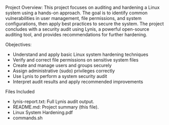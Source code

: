 Project Overview:
This project focuses on auditing and hardening a Linux system using a hands-on approach. The goal is to identify common vulnerabilities in user management, file permissions, and system configurations,
then apply best practices to secure the system. The project concludes with a security audit using Lynis, a powerful open-source auditing tool, and provides recommendations for further hardening.

Obejectives:
* Understand and apply basic Linux system hardening techniques
* Verify and correct file permissions on sensitive system files
* Create and manage users and groups securely
* Assign administrative (sudo) privileges correctly
* Use Lynis to perform a system security audit
* Interpret audit results and apply recommended improvements

Files Included
* lynis-report.txt: Full Lynis audit output.
* README.md: Project summary (this file).
* Linux System Hardening.pdf
* commands.sh
